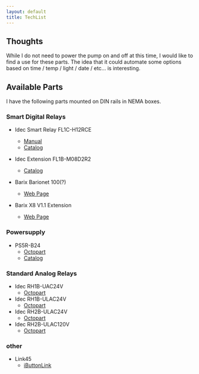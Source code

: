 ```yaml
---
layout: default
title: TechList
---
```


## Thoughts
While I do not need to power the pump on and off at this time, I would like to find a use for these parts. The idea that it could automate some options based on time / temp / light / date / etc... is interesting.

## Available Parts
I have the following parts mounted on DIN rails in NEMA boxes.

### Smart Digital Relays
- Idec Smart Relay FL1C-H12RCE
  - [Manual](https://www.idec.com/language/english/manual/FL1CManual.pdf)
  - [Catalog](https://www.idec.com/language/english/catalog/U908/H_SmartRelay_ScreenView.pdf)
- Idec Extension FL1B-M08D2R2
  - [Catalog](https://datasheet.octopart.com/FL1B-M08D2R2-Idec-datasheet-9711105.pdf)

- Barix Barionet 100(?)
  - [Web Page](https://www.barix.com/devices/barionet/barionet-100/)
- Barix X8 V1.1 Extension
  - [Web Page](https://www.barix.com/devices/barionet/x8/)

### Powersupply
- PS5R-B24
  - [Octopart](https://octopart.com/ps5r-b24-idec-2401?r=sp)
  - [Catalog](https://www.idec.com/language/english/catalog/PowerSupplies/PS5R_StandardSeries.pdf)

### Standard Analog Relays
- Idec RH1B-UAC24V
  - [Octopart](https://octopart.com/rh1b-uac24v-idec-1744?r=sp )
- Idec RH1B-ULAC24V
  - [Octopart](https://octopart.com/rh1b-ulac24v-idec-41256?r=sp)
- Idec RH2B-ULAC24V
  - [Octopart](https://octopart.com/rh2b-ulac24v-idec-3870?r=sp)
- Idec RH2B-ULAC120V
  - [Octopart](https://octopart.com/rh2b-ulac120v-idec-6692642?r=sp)

### other
- Link45
  - [iButtonLink](https://www.ibuttonlink.com/products/link45)
